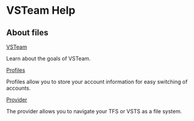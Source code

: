 # VSTeam Help

<!-- #include "./common/description.md" -->

## About files

[VSTeam](../Source/en-US/about_vsteam.help.txt)

Learn about the goals of VSTeam.

[Profiles](../Source/en-US/about_vsteam_profiles.help.txt)

Profiles allow you to store your account information for easy switching of accounts.

[Provider](../Source/en-US/about_vsteam_provider.help.txt)

The provider allows you to navigate your TFS or VSTS as a file system.

<!-- #include "./index.md" -->